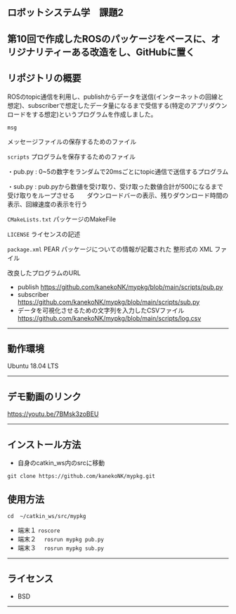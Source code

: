 ## ロボットシステム学　課題2

第10回で作成したROSのパッケージをベースに、オリジナリティーある改造をし、GitHubに置く
---

## リポジトリの概要

ROSのtopic通信を利用し、publishからデータを送信(インターネットの回線と想定)、subscriberで想定したデータ量になるまで受信する(特定のアプリダウンロードをする想定)というプログラムを作成しました。

`msg`

メッセージファイルの保存するためのファイル

`scripts`
プログラムを保存するためのファイル

・pub.py :
0~5の数字をランダムで20msごとにtopic通信で送信するプログラム

・sub.py :
pub.pyから数値を受け取り、受け取った数値合計が500になるまで受け取りをループさせる　　ダウンロードバーの表示、残りダウンロード時間の表示、回線速度の表示を行う

`CMakeLists.txt`
パッケージのMakeFile

`LICENSE`
ライセンスの記述

`package.xml`
 PEAR パッケージについての情報が記載された 整形式の XML ファイル

改良したプログラムのURL
 * publish
https://github.com/kanekoNK/mypkg/blob/main/scripts/pub.py
 * subscriber
https://github.com/kanekoNK/mypkg/blob/main/scripts/sub.py
 * データを可視化させるための文字列を入力したCSVファイル
https://github.com/kanekoNK/mypkg/blob/main/scripts/log.csv
---
## 動作環境
Ubuntu 18.04 LTS

---
## デモ動画のリンク
https://youtu.be/7BMsk3zoBEU

---
## インストール方法
 * 自身のcatkin_ws内のsrcに移動
 
 `git clone https://github.com/kanekoNK/mypkg.git`
 
## 使用方法 
 
 `cd  ~/catkin_ws/src/mypkg`
 * 端末１
 `roscore`　
 * 端末２　
 `rosrun mypkg pub.py`
 * 端末３　
 `rosrun mypkg sub.py`
---
## ライセンス
 * BSD

---
